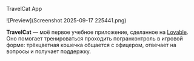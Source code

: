 TravelCat App 

![Preview](Screenshot 2025-09-17 225441.png)

**TravelCat** — моё первое учебное приложение, сделанное на [Lovable](https://lovable.dev).
Оно помогает тренироваться проходить погранконтроль в игровой форме:
трёхцветная кошечка общается с офицером, отвечает на вопросы и получает поддержку.
